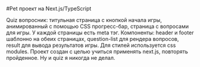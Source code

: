 #Pet проект на Next.js/TypeScript

Quiz вопросник: титульная страница с кнопкой начала игры,  анимированный с помощью CSS прогресс-бар, страница с вопросами для игры.
У каждой страницы есть meta тэг.
Компоненты:
header и footer шаблонно на обеих страницах,
question-list для рендера вопросов,
result для вывода результатов игры.
Для стилей используется css modules.
Проект создан с целью учиться применять next.js, повторять пройденное.
Ну и quiz я никогда не делал.
